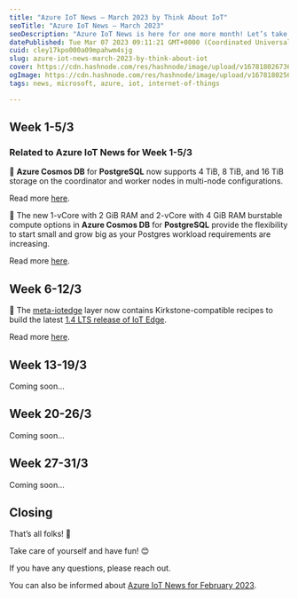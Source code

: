 ```yaml
---
title: "Azure IoT News – March 2023 by Think About IoT"
seoTitle: "Azure IoT News – March 2023"
seoDescription: "Azure IoT News is here for one more month! Let’s take a look at the news of March 2023 together."
datePublished: Tue Mar 07 2023 09:11:21 GMT+0000 (Coordinated Universal Time)
cuid: cley17kpo000a09mpahwm4sjg
slug: azure-iot-news-march-2023-by-think-about-iot
cover: https://cdn.hashnode.com/res/hashnode/image/upload/v1678180267367/172a60ef-a65e-4464-84d1-2832cfec0f7a.jpeg
ogImage: https://cdn.hashnode.com/res/hashnode/image/upload/v1678180256605/f57a4cf7-dd35-4621-b463-2ff9ac53bf04.jpeg
tags: news, microsoft, azure, iot, internet-of-things

---
```


## **Week 1-5/3**

### **Related to Azure IoT News for Week 1-5/3**

🔸 **Azure Cosmos DB** for **PostgreSQL** now supports 4 TiB, 8 TiB, and 16 TiB storage on the coordinator and worker nodes in multi-node configurations.

Read more [here](https://azure.microsoft.com/en-gb/updates/generally-available-4-tib-8-tib-and-16-tib-storage-per-node-for-azure-cosmos-db-for-postgresql/?WT.mc_id=IoT-MVP-5004643).

🔸 The new 1-vCore with 2 GiB RAM and 2-vCore with 4 GiB RAM burstable compute options in **Azure Cosmos DB** for **PostgreSQL** provide the flexibility to start small and grow big as your Postgres workload requirements are increasing.

Read more [here](https://azure.microsoft.com/en-gb/updates/generally-available-burstable-compute-for-single-node-configurations-for-azure-cosmos-db-for-postgresql/?WT.mc_id=IoT-MVP-5004643).

## **Week 6-12/3**

🔸 The [meta-iotedge](https://github.com/azure/meta-iotedge) layer now contains Kirkstone-compatible recipes to build the latest [1.4 LTS release of IoT Edge](https://azure.microsoft.com/en-us/updates/generally-available-iot-edge-14-lts/).

Read more [here](https://azure.microsoft.com/en-gb/updates/general-availability-yocto-kirkstone-recipes-for-iot-edge-14-lts/).

## **Week 13-19/3**

Coming soon...

## **Week 20-26/3**

Coming soon...

## **Week 27-31/3**

Coming soon...

## **Closing**

That’s all folks! 👋

Take care of yourself and have fun! 😊

If you have any questions, please reach out.

You can also be informed about [Azure IoT News for February 2023](https://www.thinkaboutiot.com/index.php/2023/02/28/azure-iot-news-february-2023-by-think-about-iot/).